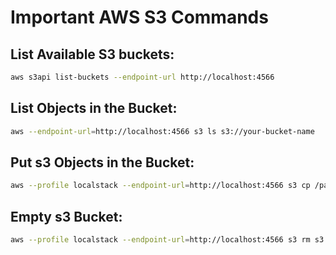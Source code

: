 # Important AWS S3 Commands

## **List Available S3 buckets**:

```bash
aws s3api list-buckets --endpoint-url http://localhost:4566
```

## **List Objects in the Bucket**:

```bash
aws --endpoint-url=http://localhost:4566 s3 ls s3://your-bucket-name
```

## **Put s3 Objects in the Bucket**:

```bash
aws --profile localstack --endpoint-url=http://localhost:4566 s3 cp /path/to/your/folder s3://my-bucket/ --recursive
```

## **Empty s3 Bucket**:

```bash
aws --profile localstack --endpoint-url=http://localhost:4566 s3 rm s3://your-bucket-name/ --recursive
```
